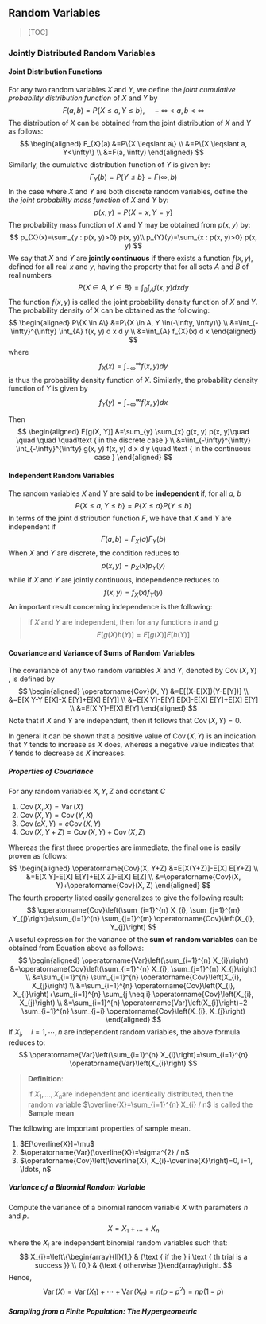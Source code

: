 ## Random Variables

> [TOC]



### Jointly Distributed Random Variables

#### Joint Distribution Functions

For any two random variables $X$ and $Y$, we define the *joint cumulative probability distribution function* of  $X$ and $Y$ by
$$
F(a, b)=P\{X \leqslant a, Y \leqslant b\}, \quad-\infty<a, b<\infty
$$
The distribution of $X​$ can be obtained from the joint distribution of $X​$ and $Y​$ as follows:
$$
\begin{aligned} F_{X}(a) &=P\{X \leqslant a\} \\ &=P\{X \leqslant a, Y<\infty\} \\ &=F(a, \infty) \end{aligned}
$$
Similarly, the cumulative distribution function of $Y$ is given by:
$$
F_{Y}(b)=P\{Y \leqslant b\}=F(\infty, b)
$$
In the case where $X​$ and $Y​$ are both discrete random variables, define the *the joint probability mass function* of $X​$ and $Y​$ by:
$$
p(x, y)=P\{X=x, Y=y\}
$$
The probability mass function of $X​$ and $Y​$ may be obtained from $p(x, y)​$ by:
$$
p_{X}(x)=\sum_{y : p(x, y)>0} p(x, y)\\
p_{Y}(y)=\sum_{x : p(x, y)>0} p(x, y)
$$
We say that $X​$ and $Y​$ are **jointly continuous** if there exists a function $f(x, y)​$, defined for all real $x​$ and $y​$, having the property that for all sets $A​$ and $B​$ of real numbers
$$
P\{X \in A, Y \in B\}=\int_{B} \int_{A} f(x, y) d x d y
$$
The function $f(x, y)$ is called the joint probability density function of $X$ and $Y$. The probability density of X can be obtained as the following:
$$
\begin{aligned} P\{X \in A\} &=P\{X \in A, Y \in(-\infty, \infty)\} \\ &=\int_{-\infty}^{\infty} \int_{A} f(x, y) d x d y \\ &=\int_{A} f_{X}(x) d x \end{aligned}
$$
where
$$
f_{X}(x)=\int_{-\infty}^{\infty} f(x, y) d y
$$
is thus the probability density function of $X$. Similarly, the probability density function of $Y$ is given by
$$
f_{Y}(y)=\int_{-\infty}^{\infty} f(x, y) d x
$$

Then
$$
\begin{aligned} E[g(X, Y)] &=\sum_{y} \sum_{x} g(x, y) p(x, y)\quad \quad \quad \quad\text { in the discrete case } \\ &=\int_{-\infty}^{\infty} \int_{-\infty}^{\infty} g(x, y) f(x, y) d x d y \quad \text { in the continuous case } \end{aligned}
$$

####  Independent Random Variables

The random variables $X$ and $Y$ are said to be **independent** if, for all $a$, $b$
$$
P\{X \leqslant a, Y \leqslant b\}=P\{X \leqslant a\} P\{Y \leqslant b\}
$$
In terms of the  joint distribution function $F$, we have that $X$ and $Y​$ are independent if
$$
F(a, b)=F_{X}(a) F_{Y}(b)
$$
When $X​$ and $Y​$ are discrete, the condition reduces to
$$
p(x, y)=p_{X}(x) p_{Y}(y)
$$
while if $X​$ and $Y​$ are jointly continuous, independence reduces to
$$
f(x, y)=f_{X}(x) f_{Y}(y)
$$
An important result concerning independence is the following:

>  If $X$ and $Y$ are independent, then for any functions $h$ and $g​$
> $$
> E[g(X) h(Y)]=E[g(X)] E[h(Y)]
> $$

####  Covariance and Variance of Sums of Random Variables

The covariance of any two random variables $X​$ and $Y​$, denoted by  $\operatorname{Cov}(X,Y)​$, is defined by
$$
\begin{aligned} \operatorname{Cov}(X, Y) &=E[(X-E[X])(Y-E[Y])] \\ &=E[X Y-Y E[X]-X E[Y]+E[X] E[Y]] \\ &=E[X Y]-E[Y] E[X]-E[X] E[Y]+E[X] E[Y] \\ &=E[X Y]-E[X] E[Y] \end{aligned}
$$
Note that if $X​$ and $Y​$ are independent, then it follows that $\operatorname{Cov}(X,Y)=0​$.

In general it can be shown that a positive value of $\operatorname{Cov}(X,Y)$ is an indication that $Y$ tends to increase as $X$ does, whereas a negative value indicates that $Y$ tends
to decrease as $X$ increases.

##### Properties of Covariance

For any random variables $X,Y,Z$ and constant $C$

1. $\operatorname{Cov}(X, X)=\operatorname{Var}(X)​$
2. $\operatorname{Cov}(X, Y)=\operatorname{Cov}(Y,X)​$
3. $\operatorname{Cov}(cX, Y)=c\operatorname{Cov}(X,Y)​$
4. $\operatorname{Cov}(X, Y+Z)=\operatorname{Cov}(X,Y)+\operatorname{Cov}(X,Z)​$

Whereas the first three properties are immediate, the final one is easily proven as follows:
$$
\begin{aligned} \operatorname{Cov}(X, Y+Z) &=E[X(Y+Z)]-E[X] E[Y+Z] \\ &=E[X Y]-E[X] E[Y]+E[X Z]-E[X] E[Z] \\ &=\operatorname{Cov}(X, Y)+\operatorname{Cov}(X, Z) \end{aligned}
$$
The fourth property listed easily generalizes to give the following result:
$$
\operatorname{Cov}\left(\sum_{i=1}^{n} X_{i}, \sum_{j=1}^{m} Y_{j}\right)=\sum_{i=1}^{n} \sum_{j=1}^{m} \operatorname{Cov}\left(X_{i}, Y_{j}\right)
$$
A useful expression for the variance of the **sum of random variables** can be obtained from Equation above as follows:
$$
\begin{aligned} \operatorname{Var}\left(\sum_{i=1}^{n} X_{i}\right) &=\operatorname{Cov}\left(\sum_{i=1}^{n} X_{i}, \sum_{j=1}^{n} X_{j}\right) \\ &=\sum_{i=1}^{n} \sum_{j=1}^{n} \operatorname{Cov}\left(X_{i}, X_{j}\right) \\ &=\sum_{i=1}^{n} \operatorname{Cov}\left(X_{i}, X_{i}\right)+\sum_{i=1}^{n} \sum_{j \neq i} \operatorname{Cov}\left(X_{i}, X_{j}\right) \\ &=\sum_{i=1}^{n} \operatorname{Var}\left(X_{i}\right)+2 \sum_{i=1}^{n} \sum_{j=i} \operatorname{Cov}\left(X_{i}, X_{j}\right) \end{aligned}
$$
If $X_i,\quad i=1,\cdots,n$ are independent random variables, the above formula reduces to:
$$
\operatorname{Var}\left(\sum_{i=1}^{n} X_{i}\right)=\sum_{i=1}^{n} \operatorname{Var}\left(X_{i}\right)
$$

> **Definition**:
>
> If $X_{1}, \dots, X_{n}​$ are independent and identically distributed, then the random variable $\overline{X}=\sum_{i=1}^{n} X_{i} / n​$ is called the **Sample mean**

The following are important properties of sample mean.

1. $E[\overline{X}]=\mu$
2. $\operatorname{Var}(\overline{X})=\sigma^{2} / n$
3. $\operatorname{Cov}\left(\overline{X}, X_{i}-\overline{X}\right)=0, i=1, \ldots, n$

##### Variance of a Binomial Random Variable

Compute the variance of a binomial random variable $X$ with parameters $n$ and $p$.
$$
X=X_{1}+\dots+X_{n}
$$
where the $X_i$ are independent binomial random variables such that:
$$
X_{i}=\left\{\begin{array}{ll}{1,} & {\text { if the } i \text { th trial is a success }} \\ {0,} & {\text { otherwise }}\end{array}\right.
$$
Hence,
$$
\operatorname{Var}(X)=\operatorname{Var}\left(X_{1}\right)+\cdots+\operatorname{Var}\left(X_{n}\right)=n(p-p^2)=np(1-p)
$$

##### Sampling from a Finite Population: The Hypergeometric

